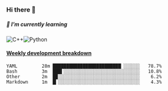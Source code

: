 ### Hi there 👋

##### 🌱 I’m currently learning

![C++](https://img.shields.io/badge/-C++-00599C?style=flat-square&logo=c)![Python](https://img.shields.io/badge/-Python-black?style=flat-square&logo=Python)


<!-- waka-box start -->
#### <a href="https://gist.github.com/bf274261b4c8553e17fc709dfc3cfa97" target="_blank">Weekly development breakdown</a>
```text
YAML      	 28m █████████████████████████▏░░░░░░   78.7% 
Bash      	 3m  ███▍░░░░░░░░░░░░░░░░░░░░░░░░░░░░   10.8% 
Other     	 2m  █▉░░░░░░░░░░░░░░░░░░░░░░░░░░░░░░    6.2% 
Markdown  	 1m  █▎░░░░░░░░░░░░░░░░░░░░░░░░░░░░░░    4.3% 
```
<!-- Powered by https://github.com/YouEclipse/waka-box-go . -->
<!-- waka-box end -->



<!--
**KomoreKalu/KomoreKalu** is a ✨ _special_ ✨ repository because its `README.md` (this file) appears on your GitHub profile.

Here are some ideas to get you started:

- 🔭 I’m currently working on ...
- 🌱 I’m currently learning ...
- 👯 I’m looking to collaborate on ...
- 🤔 I’m looking for help with ...
- 💬 Ask me about ...
- 📫 How to reach me: ...
- 😄 Pronouns: ...
- ⚡ Fun fact: ...
-->
